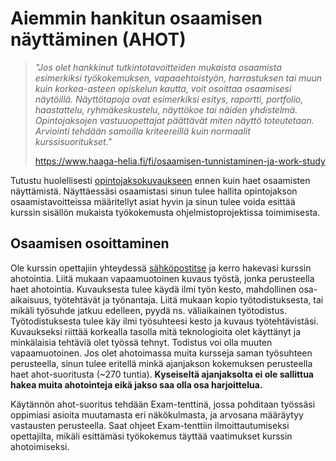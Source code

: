 # Aiemmin hankitun osaamisen näyttäminen (AHOT)

> *"Jos olet hankkinut tutkintotavoitteiden mukaista osaamista esimerkiksi työkokemuksen, vapaaehtoistyön, harrastuksen tai muun kuin korkea-asteen opiskelun kautta, voit osoittaa osaamisesi näytöillä. Näyttötapoja ovat esimerkiksi esitys, raportti, portfolio, haastattelu, ryhmäkeskustelu, näyttökoe tai näiden yhdistelmä. Opintojaksojen vastuuopettajat päättävät miten näyttö toteutetaan. Arviointi tehdään samoilla kriteereillä kuin normaalit kurssisuoritukset."*
>
> https://www.haaga-helia.fi/fi/osaamisen-tunnistaminen-ja-work-study

Tutustu huolellisesti [opintojaksokuvaukseen](https://opinto-opas.haaga-helia.fi/course_unit/SWD4TA024) ennen kuin haet osaamisten näyttämistä. Näyttäessäsi osaamistasi sinun tulee hallita opintojakson osaamistavoitteissa määritellyt asiat hyvin ja sinun tulee voida esittää kurssin sisällön mukaista työkokemusta ohjelmistoprojektissa toimimisesta.

## Osaamisen osoittaminen

Ole kurssin opettajiin yhteydessä [sähköpostitse](./README.md) ja kerro hakevasi kurssin ahotointia. Liitä mukaan vapaamuotoinen kuvaus työstä, jonka perusteella haet ahotointia. Kuvauksesta tulee käydä ilmi työn kesto, mahdollinen osa-aikaisuus, työtehtävät ja työnantaja. Liitä mukaan kopio työtodistuksesta, tai mikäli työsuhde jatkuu edelleen, pyydä ns. väliaikainen työtodistus. Työtodistuksesta tulee käy ilmi työsuhteesi kesto ja kuvaus työtehtävistäsi. Kuvaukseksi riittää korkealla tasolla mitä teknologioita olet käyttänyt ja minkälaisia tehtäviä olet työssä tehnyt. Todistus voi olla muuten vapaamuotoinen. Jos olet ahotoimassa muita kursseja saman työsuhteen perusteella, sinun tulee eritellä minkä ajanjakson kokemuksen perusteella haet ahot-suoritusta (~270 tuntia). **Kyseiseltä ajanjaksolta ei ole sallittua hakea muita ahotointeja eikä jakso saa olla osa harjoittelua.**

Käytännön ahot-suoritus tehdään Exam-tenttinä, jossa pohditaan työssäsi oppimiasi asioita muutamasta eri näkökulmasta, ja arvosana määräytyy vastausten perusteella. Saat ohjeet Exam-tenttiin ilmoittautumiseksi opettajilta, mikäli esittämäsi työkokemus täyttää vaatimukset kurssin ahotoimiseksi.
